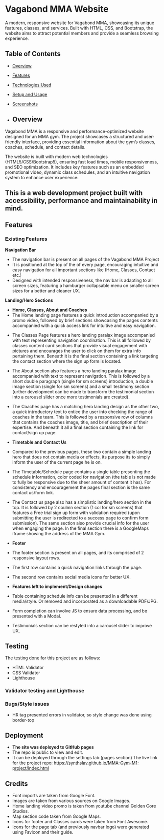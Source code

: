 # Vagabond MMA Website
A modern, responsive website for Vagabond MMA, showcasing its unique features, classes, and services. Built with HTML, CSS, and Bootstrap, the website aims to attract potential members and provide a seamless browsing experience.
## Table of Contents
- [Overview](#overview)
- [Features](#features)
- [Technologies Used](#technologies-used)
- [Setup and Usage](#setup-and-usage)
- [Screenshots](#screenshots)

- ## Overview
Vagabond MMA is a responsive and performance-optimized website designed for an MMA gym. The project showcases a structured and user-friendly interface, providing essential information about the gym’s classes, coaches, schedule, and contact details.

The website is built with modern web technologies (HTML5/CSS/Bootstrap5), ensuring fast load times, mobile responsiveness, and SEO optimization. It includes key features such as an embedded promotional video, dynamic class schedules, and an intuitive navigation system to enhance user experience.

This is a web development project built with accessibility, performance and maintainability in mind.
--------------
## Features

### Existing Features

__Navigation Bar__
- The navigation bar is present on all pages of the Vagabond MMA Project
- It is positioned at the top of the of every page, encouraging intuitive and easy navigation for all important sections like (Home, Classes, Contact etc.)
- Designed with intended responsiveness, the nav bar is adapting to all screen sizes, featuring a hamburger collapsable menu on smaller screen sizes for a better and cleaner UX.

<!-- Nav Bar snippet to be placed here -->

__Landing/Hero Sections__
- __Home, Classes, About and Coaches__
- The Home landing page features a quick introduction accompanied by a promo video, followed by brief sections showcasing the pages contents accompanied with a quick access link for intuitive and easy navigation.
<!-- User experience Story for Classes Page should be placed here at later point. -->
- The Classes Page features a hero landing paralax image accompanied with text representing navigation coordination. This is all followed by classes content card sections that provide visual engagement with pictures and encourages the user to click on them for extra info pertaining them. Beneath it is the final section containing a link targeting the contact section where the sign up form is located.

- The About section also features a hero landing paralax image accompanied with text to represent navigation. This is followed by a short double paragraph (single for sm screens) introduction, a double image section (single for sm screens) and a small testimony section (urther development can be made to transform the testimonial section into a carousel slider once more testimonials are created).
<!-- UX story for coaches page screenshot/text should be placed here at a later point. -->
- The Coaches page has a matching hero landing design as the other two, a quick introductory text to entice the user into checking the range of coaches in the team. This is followed by a responsive row of columns that contains the coaches image, title, and brief description of their expertise. And beneath it all a final section containing the link for contact/sign up page.

- __Timetable and Contact Us__
- Compared to the previous pages, these two contain a simple landing hero that does not contain media or effects, its purpose its to simply inform the user of the current page he is on.
<!-- UX Story for timetable/schedule page -->
- The Timetable/Schedule page contains a single table presenting the schedule information, color coded for navigation (the table is not made to fully be responsive due to the sheer amount of content it has). For consistency and encouragement the pages final section is the same contact us/form link.
<!-- UX Story for Contact us page -->
 - The Contact us page also has a simplistic landing/hero section in the top. It is followed by 2 coulmn section (1 col for sm screens) that features a Free trial sign up form with validation required (upon submitting the user is redirected to a success page to confirm form submission). The same section  also provide crucial info for the user when engaging the page. In the final section there is a GoogleMaps iframe showing the address of the MMA Gym.
 
 - __Footer__
 - The footer section is present on all pages, and its comprised of 2 responsive layout rows.
 - The first row contains a quick  navigation links through the page.
 - The second row contains social media icons for better UX.

 - __Features left to implement/Design changes__
 - Table containing schedule info can be presented in a different media/style. Or removed and incorporated as a downloadable PDF/JPG.
 - Form completion can involve JS to ensure data processing, and be presented with a Modal.
 - Testimonials section can be restyled into a carousel slider to improve UX.

## Testing
The testing done for this project are as follows:
- HTML Validator
- CSS Validator
- Lighthouse
<!-- List of info/images to explain validators/lighthouse -->
### Validator testing and Lighthouse

### Bugs/Style issues

- HR tag presented errors in validator, so style change was done using border-top

## Deployment
- __The site was deployed to GitHub pages__
- The repo is public to view and edit.
- It can be deployed through the settings tab (pages section)
The live link for the project repo: https://synthslav.github.io/MMA-Gym-M1-project/index.html

## Credits
- Font imports are taken from Google Font.
- Images are taken from various sources on Google Images.
- Home landing video promo is taken from youtube channel Golden Core Studios.
- Map section code taken from Google Maps.
- Icons for footer and Classes cards were taken from Font Awesome.
- Icons for the page tab (and previously navbar logo) were generated using Favicon and their guide.